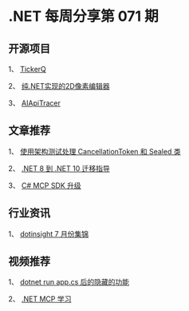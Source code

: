 # .NET 每周分享第 071 期

## 开源项目
1、 [TickerQ](https://github.com/Arcenox-co/TickerQ)

2、 [纯.NET实现的2D像素编辑器](https://github.com/PixiEditor/PixiEditor)

3、 [AIApiTracer](https://github.com/Cysharp/AIApiTracer)

## 文章推荐
1、 [使用架构测试处理 CancellationToken 和 Sealed 类](https://steven-giesel.com/blogPost/feac44f3-2c6e-4994-80c3-e2a17efbb8f3/using-architecture-tests-for-cancellationtokens-and-sealed-classes)

2、 [.NET 8 到 .NET 10 迁移指导](https://www.mobilize.net/blog/dotnet8-to-dotnet10-migration-guide)

3、 [C# MCP SDK 升级](https://devblogs.microsoft.com/dotnet/mcp-csharp-sdk-2025-06-18-update/)

## 行业资讯
1、 [dotinsight 7 月份集锦](https://blog.jetbrains.com/dotnet/2025/07/15/dotinsights-july-2025/)

## 视频推荐
1、 [dotnet run app.cs 后的隐藏的功能](https://www.youtube.com/watch?v=473o5AWkJec&ab_channel=NickChapsas)

2、 [.NET MCP 学习](https://www.youtube.com/watch?v=DpyjAKmNwpI&t=1876s&ab_channel=NickChapsas)
